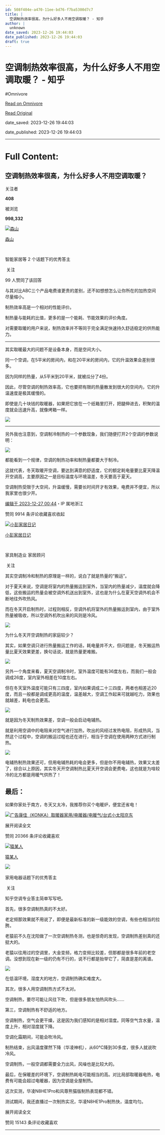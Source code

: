 ```yaml
---
id: 508f404e-a470-11ee-bd76-f7ba5300d7c7
title: |
  空调制热效率很高，为什么好多人不用空调取暖？ - 知乎
author: |
  unknown
date_saved: 2023-12-26 19:44:03
date_published: 2023-12-26 19:44:03
draft: true
---
```


# 空调制热效率很高，为什么好多人不用空调取暖？ - 知乎
#Omnivore

[Read on Omnivore](https://omnivore.app/me/-18ca987806b)

[Read Original](https://www.zhihu.com/question/507086016/answer/3338985790)

date_saved: 2023-12-26 19:44:03

date_published: 2023-12-26 19:44:03

--- 

# Full Content: 

## 空调制热效率很高，为什么好多人不用空调取暖？

关注者

**408**

被浏览

**998,332**

[![森山](https://proxy-prod.omnivore-image-cache.app/0x0,s9Xqlbss_3lg-H5wRbmKVxgM8GRyXsW7AKmjPXipkyRs/https://picx.zhimg.com/v2-005c3ad96f0ca9740bf5576cb5346752_l.jpg?source=2c26e567)](https://www.zhihu.com/people/han-bin-jia-er-gou)

[森山](https://www.zhihu.com/people/han-bin-jia-er-gou)

[​](https://www.zhihu.com/question/48509984)

智能家居等 2 个话题下的优秀答主

​ 关注

99 人赞同了该回答

与其对比ABC三个产品电费谁更贵的差别，还不如想想怎么让你所在的加热空间尽量缩小。

制热效率高是一个相对的性能评价。

制热量与能耗的比值，更多的是一个能耗、节能效果的评价角度。

对需要取暖的用户来说，制热效率并不等同于完全满足快速持久舒适稳定的供热能力。

---

其实取暖最大的问题不是设备本身，而是空间大小。

同一个空调，在5平米的房间内，和在20平米的房间内，它的升温效果会差别很多。

因为同样的热量，从5平米到20平米，就被瓜分了4份。

因此，尽管空调的制热效率高，它也要把有限的热量散发到很大的空间内，它的升温速度是极其缓慢的。

即使是几十块钱的取暖器，如果把它放在一个纸箱里打开，把腿伸进去，积聚的温度就会迅速升高，就像烤箱一样。

![](https://proxy-prod.omnivore-image-cache.app/1706x1278,sU93bkLA3lnUBNqilr0rPcE-b5eu8glqOP8l0lX-vndE/https://picx.zhimg.com/50/v2-ad123700eddf68867311512a9f0cf5a6_720w.jpg?source=2c26e567)

---

另外我也注意到，空调制冷制热的一个参数现象，我们随便打开2个空调的参数说明：

![](https://proxy-prod.omnivore-image-cache.app/934x477,sx152vJc6HPaZovf77ca7Zt2hc5Axpo9-Ei290RkgIpg/https://pic1.zhimg.com/50/v2-28f353b4c6d1b3b18b528dbd0ccbcc3f_720w.jpg?source=2c26e567)

都能看到一个规律，空调的制热功率和制热量都要大于制冷。

这就代表，冬天取暖开空调，要达到满意的舒适度，它的额定耗电量要比夏天降温开空调高，主要原因之一是目标温度与环境温差，冬天要高于夏天。

空调制热受限于大空间，升温缓慢，需要长时间开才有效果，电费并不便宜，所以我家里也很少开。

[编辑于 2023-12-27 00:44](https://www.zhihu.com/question/507086016/answer/3338985790)・IP 属地浙江

​赞同 99​​14 条评论​收藏​喜欢收起​

[![小彭家居日记](https://proxy-prod.omnivore-image-cache.app/0x0,sgSHunizXfKo72QP-GeifKCc1SC8KWrDTfq_kRS_lnPg/https://pic1.zhimg.com/v2-f9eda7b142bfc3b61ebbbd7adc870433_l.jpg?source=1def8aca)](https://www.zhihu.com/people/peng-lu-crush)

[小彭家居日记](https://www.zhihu.com/people/peng-lu-crush)

[​](https://www.zhihu.com/question/48510028)

家具制造业 家居顾问

​ 关注

其实空调制冷和制热的原理是一样的，说白了就是热量的“搬运”。

对于夏天来说，空调是将室内的热量搬运到室外，当室内的热量减少，温度就会降低，这些搬运的热量会被空调外机送出到室外，这也是为什么在夏天空调外机会不断地往外吹热风。

而在冬天开启制热时，过程则相反，空调外机将室外的热量搬运到室内，由于室外热量被吸收，所以空调外机吹出来的风则是冷风。

![](https://proxy-prod.omnivore-image-cache.app/641x356,sgN0RsLS6AHJd_ICqZ4kiCEaL9Uarx81eu0U_j1EYqho/https://picx.zhimg.com/50/v2-c888d3da79509c889f348d93673f8f21_720w.jpg?source=1def8aca)

为什么冬天开空调制热的家庭较少？

其实，如果空调只进行热量搬运工作的话，耗电量并不大，但问题是，冬天搬运热量比夏天效果更差，换句话说，就是热量更难搬。

![](https://proxy-prod.omnivore-image-cache.app/641x0,suvyUkLhnz3PiJ-uQdlMiCBU2ebMykakiSdtJDucYgBQ/https://picx.zhimg.com/50/v2-13a2de7df7d1496cf5c85c346e534c31_720w.jpg?source=1def8aca)

另外一个角度来看，夏天空调制冷时，室外温度可能有36度左右，而我们一般会调成26度，室内室外相差在10度左右。

但在冬天室外温度可能只有三四度，室内如果调成二十三四度，两者也相差近20度，而且一般都是调成更高的温度，温差越大，空调工作起来可就越吃力，效果也就越差，耗电也会更高。

![](https://proxy-prod.omnivore-image-cache.app/641x0,som7i_43r06B2f-M5bjng2-pQ-2W7Ddv1T5OgU1JrCNs/https://pic1.zhimg.com/50/v2-3539b1ce205e5abe8e4473382f1fb0b5_720w.jpg?source=1def8aca)

就是因为冬天制热效果差，空调一般会启动电辅热。

就是利用空调中的电阻来对空气进行加热，吹出的风经过发热电阻，形成热风，当然这个过程中，空调的搬运过程也还在进行，相当于空调在使用两种方式进行制热。

![](https://proxy-prod.omnivore-image-cache.app/641x0,sOyYHS8vIbew1d-FGNVoN7YTYAObbQfPDIcY7rHjdobs/https://pic1.zhimg.com/50/v2-e254d0d5dad5c98bffa055a7def55363_720w.jpg?source=1def8aca)

电辅热制热效果还可，但用电辅热耗的电会更多，但是你不用电辅热，效果又太差了，综合以上原因，其实冬天开空调制热比夏天开空调会更费电，这也就是为啥较冷的北方都是用暖气供热了！

## 最后：

如果你家处于南方，冬天又太冷，我推荐你买个电暖炉，便宜还省电！

[![](https://proxy-prod.omnivore-image-cache.app/0x0,syR0z_6ZaDMtzNn-sMe8BZXgkpIINPOG5IuqOiDToaPY/https://pic1.zhimg.com/v2-98b32a65045dc009257f729526d5aba1_720w.jpg?source=b555e01d)广告康佳（KONKA）取暖器家用/电暖器/电暖气/台式小太阳京东](https://union-click.jd.com/jdc?e=jdext-1459113468687773697-0-1&p=JF8BAQcJK1olXDYKUl5fCkknRzBQRQQlBENHFRxWFlVPRjtUBABAQlRcCEBVDksVAW0XQh5JADZxNBgdABkUZQwOfSJhQwZGKFccUhBBD2M4G1IVXw4DVV5aC3sXAm4IH14WXgADZG5dDXtBbW8JGloUXAQGU1htCXsXBGoJHF8dWwIKXFZYOEsfB1%5Fetc%5FA1bnb5PuLouXCjt%5FdkvDB44AyZG5eOBBCVyZNB1sQWQ4CVFxYD0IQCmkOHVkSVQAeVUJdOEgWA2gBHFgSXAdsUV5cCU4fAmsPGTUXXAcAXV5dCEgQM284GGtLMwdRVF5YCksebTVBWgNDB0MFOldUAUgfC2oAK1kUXAQAZA)

展开阅读全文​

​赞同 203​​66 条评论​收藏​喜欢

[![猿某人](https://proxy-prod.omnivore-image-cache.app/0x0,smwrz3xF-LgeZ-COmrUBScdu_enpcIRMhL0K2Gc44wJY/https://pica.zhimg.com/v2-49eb00636e9504ab449305f5916d1e8a_l.jpg?source=1def8aca)](https://www.zhihu.com/people/cong-zhuang)

[猿某人](https://www.zhihu.com/people/cong-zhuang)

[​](https://www.zhihu.com/question/48509984)​![](https://proxy-prod.omnivore-image-cache.app/0x0,sN1L3xUlaeQ1mzeOvGsA4yFQ00xCF4DRJi1pV0EOT3Xs/https://picx.zhimg.com/v2-aa8a1823abfc46f14136f01d55224925.jpg?source=88ceefae)

家用电器话题下的优秀答主

​ 关注

知乎空调专业答主简单写写吧。

首先，很多空调制热真的不太好。

老定频那效果就不用说了，即便是最新标准的新一级能效的空调，有些也相当的拉胯。

老猿前不久在沈阳做了一次空调制热冬测，也是惊奇的发现，空调制热差别真的还挺大的。

老猿以往用过的空调里，大金变频，格力变频比较差，但那都是很多年前的老空调。没想到现在新一级的仍有不行的，说不行都是抬举它了，简直是差的离谱。

![](https://proxy-prod.omnivore-image-cache.app/4096x3072,sd-IRPEuS7dUuC-_lxfFcaefEkSfjngMjSQys6abuxlk/https://pic1.zhimg.com/50/v2-96a519a06cdb46f4398c63bdeb266eb8_720w.jpg?source=1def8aca)

在低温环境，湿度大的地方，空调制热确实难度大。

其次，很多人用空调制热方式不太对。

空调制热，要尽可能让风往下吹，但是很多朋友怕热风吹头……

第三，空调制热有不舒适的地方。

空调制热，空气会更干燥，这是因为我们感知的是相对湿度。同等空气含水量，温度上升，相对湿度就下降。

空调化霜期间，可能会吹冷风。

制热结束，出风温度骤然下降（华凌神机），从60℃降到30多度，很多人就说吹冷风。

空调制热，一般空调都需要全力出风，风噪也是比较大的。

最后，在保暖差的环境下，空调制热耗电可能相当的高。对比局部取暖器电热，电费有可能会超过电暖器，因为空调是全屋制热。

这次实测，华凌N8HE1Pro和风尊熊猫版制热表现都不错。

测试期间，我还直播过一次制热实况，华凌N8HE1Pro制热快，温度均匀。

展开阅读全文​

​赞同 151​​43 条评论​收藏​喜欢

---

